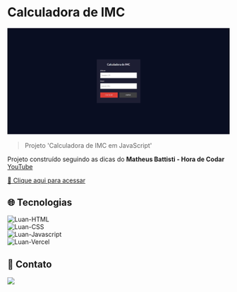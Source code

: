 # Calculadora de IMC

![preview](./.github/preview.png)

>Projeto 'Calculadora de IMC em JavaScript'

Projeto construído seguindo as dicas do <b>Matheus Battisti - Hora de Codar</b> [YouTube](https://www.youtube.com/watch?v=Jx_msqDaiCgt)

[🔗 Clique aqui para acessar](https://calculadora-imc-pi.vercel.app/)

## 🌐 Tecnologias 

<img alt="Luan-HTML" src="https://img.shields.io/badge/HTML5-E34F26?style=for-the-badge&logo=html5&logoColor=white"> <br>
<img alt="Luan-CSS" src="https://img.shields.io/badge/CSS3-1572B6?style=for-the-badge&logo=css3&logoColor=white"><br>
<img alt="Luan-Javascript" src="https://img.shields.io/badge/JavaScript-F7DF1E?style=for-the-badge&logo=javascript&logoColor=black"><br>
<img alt="Luan-Vercel" src="https://img.shields.io/badge/Vercel-000000?style=for-the-badge&logo=vercel&logoColor=white"><br>

## 📱 Contato

<a href = "mailto:luanpablo@outlook.com"><img src="https://img.shields.io/badge/Outlook-0078D4?style=for-the-badge&logo=microsoft-outlook&logoColor=white" target="_blank"></a>